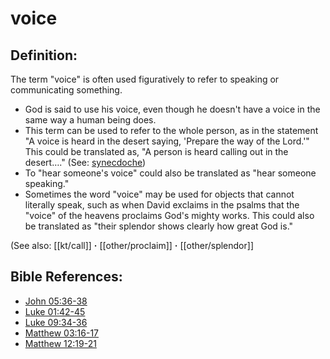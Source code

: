 # voice #

## Definition: ##

The term "voice" is often used figuratively to refer to speaking or communicating something.

* God is said to use his voice, even though he doesn't have a voice in the same way a human being does.
* This term can be used to refer to the whole person, as in the statement "A voice is heard in the desert saying, 'Prepare the way of the Lord.'" This could be translated as, "A person is heard calling out in the desert…." (See: [synecdoche](en/ta-vol1/translate/man/figs-synecdoche))
* To "hear someone's voice" could also be translated as "hear someone speaking."
* Sometimes the word "voice" may be used for objects that cannot literally speak, such as when David exclaims in the psalms that the "voice" of the heavens proclaims God's mighty works. This could also be translated as "their splendor shows clearly how great God is."

(See also: [[kt/call]] **·** [[other/proclaim]] **·** [[other/splendor]]

## Bible References: ##

* [John 05:36-38](en/tn/jhn/help/05/36)
* [Luke 01:42-45](en/tn/luk/help/01/42)
* [Luke 09:34-36](en/tn/luk/help/09/34)
* [Matthew 03:16-17](en/tn/mat/help/03/16)
* [Matthew 12:19-21](en/tn/mat/help/12/19)